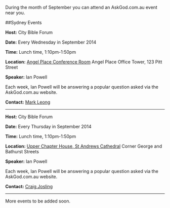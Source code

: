 

During the month of September you can attend an AskGod.com.au event near you.

##Sydney Events

**Host:** City Bible Forum

**Date:** Every Wednesday in September 2014

**Time:** Lunch time, 1:10pm-1:50pm

**Location:** [Angel Place Conference Room](https://www.google.com.au/maps/place/123+Pitt+St,+Sydney+NSW+2000/@-33.866603,151.208407,17z/data=!3m1!4b1!4m2!3m1!1s0x6b12ae404f4d8bdd:0xa2469d002974e53a)
Angel Place Office Tower, 123 Pitt Street

**Speaker:** Ian Powell

Each week, Ian Powell will be answering a popular question asked via the AskGod.com.au website.

**Contact:** [Mark Leong](http://citybibleforum.org/contact/mark-leong)


----


**Host:** City Bible Forum

**Date:** Every Thursday in September 2014

**Time:** Lunch time, 1:10pm-1:50pm

**Location:** [Upper Chapter House, St Andrews Cathedral](https://www.google.com.au/maps/place/St+Andrew%27s+Cathedral/@-33.873923,151.206357,17z/data=!3m1!4b1!4m2!3m1!1s0x0:0xc83458bebafaa464?hl=en) 
Corner George and Bathurst Streets

**Speaker:** Ian Powell

Each week, Ian Powell will be answering a popular question asked via the AskGod.com.au website.

**Contact:** [Craig Josling](http://citybibleforum.org/contact/craig-josling)

----

More events to be added soon.